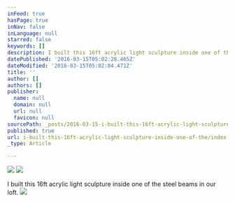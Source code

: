 ```yaml
---
inFeed: true
hasPage: true
inNav: false
inLanguage: null
starred: false
keywords: []
description: I built this 16ft acrylic light sculpture inside one of the steel beams in our loft.
datePublished: '2016-03-15T05:02:28.465Z'
dateModified: '2016-03-15T05:02:04.471Z'
title: ''
author: []
authors: []
publisher:
  name: null
  domain: null
  url: null
  favicon: null
sourcePath: _posts/2016-03-15-i-built-this-16ft-acrylic-light-sculpture-inside-one-of-the.md
published: true
url: i-built-this-16ft-acrylic-light-sculpture-inside-one-of-the/index.html
_type: Article

---
```

![](https://the-grid-user-content.s3-us-west-2.amazonaws.com/d9d79f18-a0ef-4959-bf93-cfd18aa441ed.jpg)
![](https://the-grid-user-content.s3-us-west-2.amazonaws.com/b18ff360-3037-4334-9453-a5519a23909f.jpg)

I built this 16ft acrylic light sculpture inside one of the steel beams in our loft.
![](https://the-grid-user-content.s3-us-west-2.amazonaws.com/4d10afdc-f8ab-4d7f-8d54-bb4805955011.jpg)